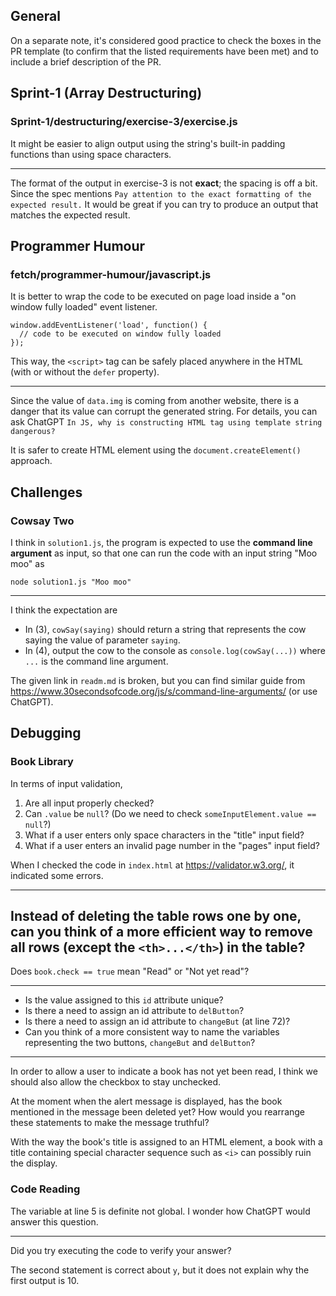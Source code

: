## General

On a separate note, it's considered good practice to check the boxes in the PR template (to confirm that the listed requirements have been met) and to include a brief description of the PR.



## Sprint-1 (Array Destructuring)

### Sprint-1/destructuring/exercise-3/exercise.js
It might be easier to align output using the string's built-in padding functions than using space characters.

---

The format of the output in exercise-3 is not **exact**; the spacing is off a bit.
Since the spec mentions `Pay attention to the exact formatting of the expected result.` It would be great if you can try to produce an output that matches the expected result.

## Programmer Humour
### fetch/programmer-humour/javascript.js

It is better to wrap the code to be executed on page load inside a "on window fully loaded" event listener.
```
window.addEventListener('load', function() {
  // code to be executed on window fully loaded
});
```

This way, the `<script>` tag can be safely placed anywhere in the HTML (with or without the `defer` property).

---

Since the value of `data.img` is coming from another website, there is a danger that its value can corrupt the generated string. 
For details, you can ask ChatGPT `In JS, why is constructing HTML tag using template string dangerous?`

It is safer to create HTML element using the `document.createElement()` approach.

## Challenges
### Cowsay Two
I think in `solution1.js`, the program is expected to use the **command line argument** as input, so that one can run the code with an input string "Moo moo" as
```
node solution1.js "Moo moo"
```

---

I think the expectation are
- In (3), `cowSay(saying)` should return a string that represents the cow saying the value of parameter `saying`.
- In (4), output the cow to the console as `console.log(cowSay(...))` where `...` is the command line argument.

The given link in `readm.md` is broken, but you can find similar guide from https://www.30secondsofcode.org/js/s/command-line-arguments/ (or use ChatGPT).


## Debugging
### Book Library
In terms of input validation, 
1. Are all input properly checked?
1. Can `.value` be `null`? (Do we need to check `someInputElement.value == null`?)
1. What if a user enters only space characters in the "title" input field?
1. What if a user enters an invalid page number in the "pages" input field?

When I checked the code in `index.html` at https://validator.w3.org/, it indicated some errors.

---

Instead of deleting the table rows one by one, can you think of a more efficient way to remove all rows (except the `<th>...</th>`) in the table?
---

Does `book.check == true` mean "Read" or "Not yet read"?

---

- Is the value assigned to this `id` attribute unique?
- Is there a need to assign an id attribute to `delButton`?
- Is there a need to assign an id attribute to `changeBut` (at line 72)?
- Can you think of a more consistent way to name the variables representing the two buttons, `changeBut` and `delButton`?

---
In order to allow a user to indicate a book has not yet been read, I think we should also allow the checkbox to stay unchecked.

At the moment when the alert message is displayed, has the book mentioned in the message been deleted yet?
How would you rearrange these statements to make the message truthful?

With the way the book's title is assigned to an HTML element, a book with a title containing special character sequence such as `<i>` can possibly ruin the display.


### Code Reading
The variable at line 5 is definite not global.
I wonder how ChatGPT would answer this question.

--- 
Did you try executing the code to verify your answer?

The second statement is correct about `y`, but it does not explain why the first output is 10.

